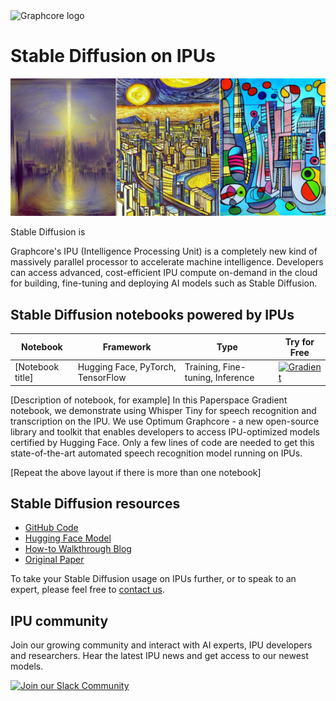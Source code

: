 <picture>
  <source media="(prefers-color-scheme: dark)" srcset="https://user-images.githubusercontent.com/81682248/226963550-21eaaf59-ee3c-49a9-8e75-b76d740ddd09.png">
  <img width="300" alt="Graphcore logo" src="https://user-images.githubusercontent.com/81682248/226963440-9cae0ac4-ebf5-407a-9870-5679e434cada.png">
</picture>

# Stable Diffusion on IPUs

![Images generated by Stable Diffusion model](stable-diffusion-header.jpg)

Stable Diffusion is

Graphcore's IPU (Intelligence Processing Unit) is a completely new kind of massively parallel processor to accelerate machine intelligence. Developers can access advanced, cost-efficient IPU compute on-demand in the cloud for building, fine-tuning and deploying AI models such as Stable Diffusion.


## Stable Diffusion notebooks powered by IPUs

| Notebook | Framework | Type | Try for Free
| ------------- | ------------- | ------------- | ------------- |
| [Notebook title] | Hugging Face, PyTorch, TensorFlow | Training, Fine-tuning, Inference | [![Gradient](https://assets.paperspace.io/img/gradient-badge.svg)](https://ipu.dev/RxNoMC)

[Description of notebook, for example]
In this Paperspace Gradient notebook, we demonstrate using Whisper Tiny for speech recognition and transcription on the IPU. We use Optimum Graphcore - a new open-source library and toolkit that enables developers to access IPU-optimized models certified by Hugging Face. Only a few lines of code are needed to get this state-of-the-art automated speech recognition model running on IPUs.

[Repeat the above layout if there is more than one notebook]


## Stable Diffusion resources

* [GitHub Code]()
* [Hugging Face Model]()
* [How-to Walkthrough Blog]()
* [Original Paper]()

To take your Stable Diffusion usage on IPUs further, or to speak to an expert, please feel free to [contact us](https://www.graphcore.ai/contact).

## IPU community

Join our growing community and interact with AI experts, IPU developers and researchers. Hear the latest IPU news and get access to our newest models.

[![Join our Slack Community](https://img.shields.io/badge/Slack-Join%20Graphcore's%20Community-blue?style=flat-square&logo=slack)](https://www.graphcore.ai/join-community)
